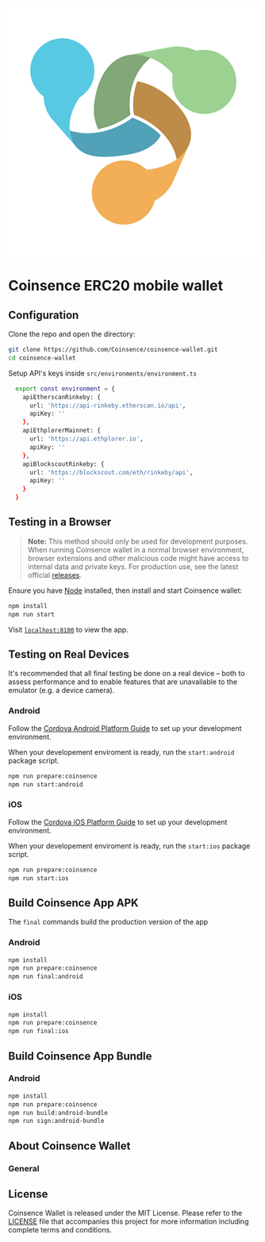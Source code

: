 ![](docs/screenshots/logo.png)

# Coinsence ERC20 mobile wallet

## Configuration

Clone the repo and open the directory:

```sh
git clone https://github.com/Coinsence/coinsence-wallet.git
cd coinsence-wallet
```

Setup API's keys inside `src/environments/environment.ts`

```sh
  export const environment = {
    apiEtherscanRinkeby: {
      url: 'https://api-rinkeby.etherscan.io/api',
      apiKey: ''
    },
    apiEthplorerMainnet: {
      url: 'https://api.ethplorer.io',
      apiKey: ''
    },
    apiBlockscoutRinkeby: {
      url: 'https://blockscout.com/eth/rinkeby/api',
      apiKey: ''
    }
  }
```

## Testing in a Browser

> **Note:** This method should only be used for development purposes. When running Coinsence wallet in a normal browser environment, browser extensions and other malicious code might have access to internal data and private keys. For production use, see the latest official [releases](https://github.com/Coinsence/coinsence-wallet/releases).

Ensure you have [Node](https://nodejs.org/) installed, then install and start Coinsence wallet:

```sh
npm install
npm run start
```

Visit [`localhost:8100`](http://localhost:8100/) to view the app.

## Testing on Real Devices

It's recommended that all final testing be done on a real device – both to assess performance and to enable features that are unavailable to the emulator (e.g. a device camera).

### Android

Follow the [Cordova Android Platform Guide](https://cordova.apache.org/docs/en/latest/guide/platforms/android/) to set up your development environment.

When your developement enviroment is ready, run the `start:android` package script.

```sh
npm run prepare:coinsence
npm run start:android
```

### iOS

Follow the [Cordova iOS Platform Guide](https://cordova.apache.org/docs/en/latest/guide/platforms/ios/) to set up your development environment.

When your developement enviroment is ready, run the `start:ios` package script.

```sh
npm run prepare:coinsence
npm run start:ios
```

## Build Coinsence App APK

The `final` commands build the production version of the app

### Android

```sh
npm install
npm run prepare:coinsence
npm run final:android
```

### iOS

```sh
npm install
npm run prepare:coinsence
npm run final:ios
```

## Build Coinsence App Bundle

### Android

```sh
npm install
npm run prepare:coinsence
npm run build:android-bundle
npm run sign:android-bundle
```

## About Coinsence Wallet

### General

## License

Coinsence Wallet is released under the MIT License. Please refer to the [LICENSE](https://github.com/Coinsence/coinsence-wallet/blob/master/LICENSE) file that accompanies this project for more information including complete terms and conditions.




